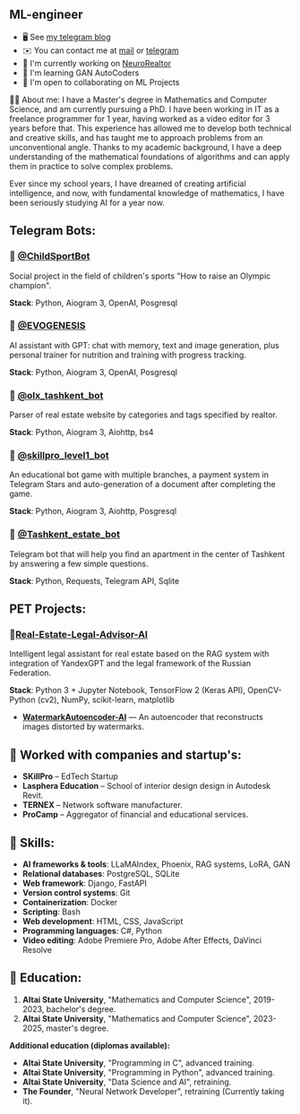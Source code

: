 ML-engineer
-----------

* 🖥️  See [my telegram blog](http://t.me/SC1DR)
* ✉️  You can contact me at [mail](mailto:sc1dr.official@gmail.com) or [telegram](https://t.me/Xiandr_offc)
* 🚀  I'm currently working on [NeuroRealtor](http://https://t.me/neurorealtor_ai_bot)
* 🧠  I'm learning GAN AutoCoders
* 🤝  I'm open to collaborating on ML Projects

🧑‍💻 About me:
I have a Master's degree in Mathematics and Computer Science, and am currently pursuing a PhD. I have been working in IT as a freelance programmer for 1 year, having worked as a video editor for 3 years before that. This experience has allowed me to develop both technical and creative skills, and has taught me to approach problems from an unconventional angle. Thanks to my academic background, I have a deep understanding of the mathematical foundations of algorithms and can apply them in practice to solve complex problems.

Ever since my school years, I have dreamed of creating artificial intelligence, and now, with fundamental knowledge of mathematics, I have been seriously studying AI for a year now.

## Telegram Bots:
### 📌 **[@ChildSportBot](https://t.me/ChildSportBot)**

Social project in the field of children's sports "How to raise an Olympic champion".

**Stack**: Python, Aiogram 3, OpenAI, Posgresql
  
### 📌 **[@EVOGENESIS](https://t.me/evogenesis_bot)** 

AI assistant with GPT: chat with memory, text and image generation, plus personal trainer for nutrition and training with progress tracking.

**Stack**: Python, Aiogram 3, OpenAI, Posgresql
    
### 📌 **[@olx_tashkent_bot](https://t.me/olx_tashkent_bot)**

Parser of real estate website by categories and tags specified by realtor.

**Stack**: Python, Aiogram 3, Aiohttp, bs4

### 📌 **[@skillpro_level1_bot](https://t.me/skillpro_level1_bot)**

An educational bot game with multiple branches, a payment system in Telegram Stars and auto-generation of a document after completing the game.

**Stack**: Python, Aiogram 3, Aiohttp, Posgresql 

### 📌 **[@Tashkent_estate_bot](https://t.me/Tashkent_estate_bot)**

Telegram bot that will help you find an apartment in the center of Tashkent by answering a few simple questions.

**Stack**: Python, Requests, Telegram API, Sqlite 

## PET Projects:
### 📌**[Real-Estate-Legal-Advisor-AI](https://github.com/SC1DR-OFFICIAL/Real-Estate-Legal-Advisor-AI)** 

Intelligent legal assistant for real estate based on the RAG system with integration of YandexGPT and the legal framework of the Russian Federation.

**Stack**: Python 3 + Jupyter Notebook, TensorFlow 2 (Keras API), OpenCV-Python (cv2), NumPy, scikit-learn, matplotlib 

- **[WatermarkAutoencoder-AI](https://github.com/SC1DR-OFFICIAL/WatermarkAutoencoder-AI)** — An autoencoder that reconstructs images distorted by watermarks.

  
## 🏢 Worked with companies and startup's:
- **SKillPro** – EdTech Startup
- **Lasphera Education** – School of interior design design in Autodesk Revit.
- **TERNEX** – Network software manufacturer.
- **ProCamp** – Aggregator of financial and educational services.

## 🔧 Skills:
- **AI frameworks & tools**: LLaMAIndex, Phoenix, RAG systems, LoRA, GAN
- **Relational databases**: PostgreSQL, SQLite
- **Web framework**: Django, FastAPI
- **Version control systems**: Git
- **Containerization**: Docker
- **Scripting**: Bash
- **Web development**: HTML, CSS, JavaScript
- **Programming languages**: C#, Python
- **Video editing**: Adobe Premiere Pro, Adobe After Effects, DaVinci Resolve


## 📖 Education:
1. **Altai State University**, "Mathematics and Computer Science", 2019-2023, bachelor's degree.
2. **Altai State University**, "Mathematics and Computer Science", 2023-2025, master's degree.

**Additional education (diplomas available):**
- **Altai State University**, "Programming in C", advanced training.
- **Altai State University**, "Programming in Python", advanced training.
- **Altai State University**, "Data Science and AI", retraining.
- **The Founder**, "Neural Network Developer", retraining (Currently taking it).
